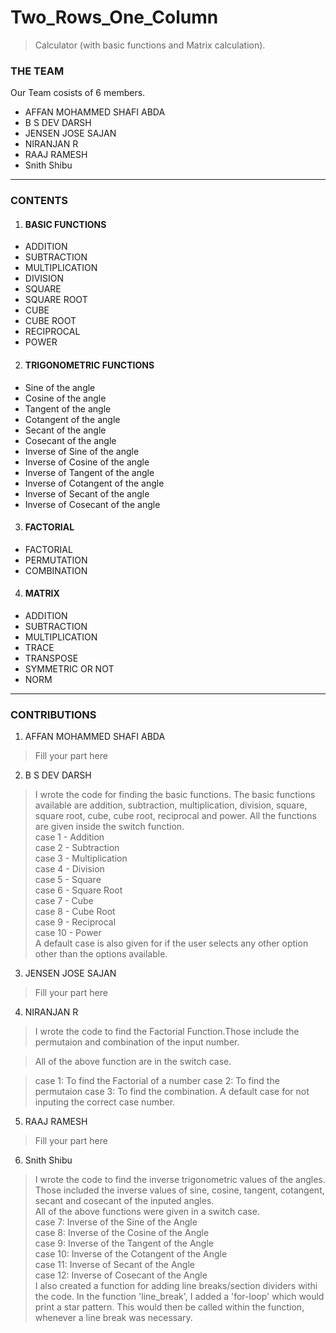 # Two_Rows_One_Column
> Calculator (with basic functions and Matrix calculation).
### THE TEAM
Our Team cosists of 6 members.
- AFFAN MOHAMMED SHAFI ABDA
- B S DEV DARSH
- JENSEN JOSE SAJAN
- NIRANJAN R
- RAAJ RAMESH
- Snith Shibu
----
### CONTENTS
1. #### BASIC FUNCTIONS
- ADDITION
- SUBTRACTION
- MULTIPLICATION
- DIVISION
- SQUARE
- SQUARE ROOT
- CUBE
- CUBE ROOT
- RECIPROCAL
- POWER
2. #### TRIGONOMETRIC FUNCTIONS
- Sine of the angle
- Cosine of the angle
- Tangent of the angle
- Cotangent of the angle
- Secant of the angle
- Cosecant of the angle
- Inverse of Sine of the angle
- Inverse of Cosine of the angle
- Inverse of Tangent of the angle
- Inverse of Cotangent of the angle
- Inverse of Secant of the angle
- Inverse of Cosecant of the angle
3. #### FACTORIAL
- FACTORIAL
- PERMUTATION
- COMBINATION
4. #### MATRIX
- ADDITION
- SUBTRACTION
- MULTIPLICATION
- TRACE
- TRANSPOSE
- SYMMETRIC OR NOT
- NORM
----
### CONTRIBUTIONS
1. AFFAN MOHAMMED SHAFI ABDA
> Fill your part here
2. B S DEV DARSH
> I wrote the code for finding the basic functions. The basic functions available are addition, subtraction, multiplication, division, square, square root, cube, cube root, reciprocal and power. All the functions are 
  given inside the switch function.  
> case 1 - Addition  
> case 2 - Subtraction  
> case 3 - Multiplication  
> case 4 - Division  
> case 5 - Square  
> case 6 - Square Root  
> case 7 - Cube  
> case 8 - Cube Root  
> case 9 - Reciprocal  
> case 10 - Power  
> A default case is also given for if the user selects any other option other than the options available.  
3. JENSEN JOSE SAJAN
> Fill your part here
4. NIRANJAN R
> I wrote the code to find the Factorial Function.Those include the permutaion and combination of the input number.

> All of the above function are in the switch case.

> case 1: To find the Factorial of a number
> case 2: To find the permutaion
> case 3: To find the combination.
> A default case for not inputing the correct case number. 
5. RAAJ RAMESH
> Fill your part here
6. Snith Shibu
> I wrote the code to find the inverse trigonometric values of the angles. Those included the inverse values of sine, cosine, tangent, cotangent, secant and cosecant of the inputed angles.<br>
> All of the above functions were given in a switch case.<br>
> case 7: Inverse of the Sine of the Angle<br>
> case 8: Inverse of the Cosine of the Angle<br>
> case 9: Inverse of the Tangent of the Angle<br>
> case 10: Inverse of the Cotangent of the Angle<br>
> case 11: Inverse of Secant of the Angle<br>
> case 12: Inverse of Cosecant of the Angle<br>
> I also created a function for adding line breaks/section dividers withi the code. In the function 'line_break', I added a 'for-loop' which would print a star pattern. This would then be called within the function, whenever a line break was necessary.<br>
